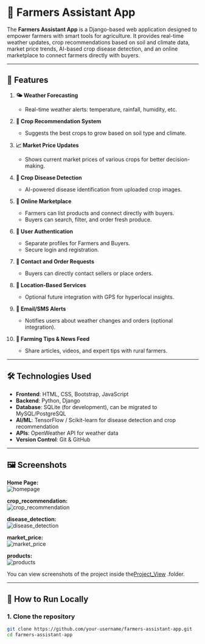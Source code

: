 # 🌾 Farmers Assistant App

The **Farmers Assistant App** is a Django-based web application designed to empower farmers with smart tools for agriculture. It provides real-time weather updates, crop recommendations based on soil and climate data, market price trends, AI-based crop disease detection, and an online marketplace to connect farmers directly with buyers.

---

## 🚀 Features

1. **🌤️ Weather Forecasting**
   - Real-time weather alerts: temperature, rainfall, humidity, etc.

2. **🌱 Crop Recommendation System**
   - Suggests the best crops to grow based on soil type and climate.

3. **📈 Market Price Updates**
   - Shows current market prices of various crops for better decision-making.

4. **🧠 Crop Disease Detection**
   - AI-powered disease identification from uploaded crop images.

5. **🛒 Online Marketplace**
   - Farmers can list products and connect directly with buyers.
   - Buyers can search, filter, and order fresh produce.

6. **👥 User Authentication**
   - Separate profiles for Farmers and Buyers.
   - Secure login and registration.

7. **📩 Contact and Order Requests**
   - Buyers can directly contact sellers or place orders.

8. **📍 Location-Based Services**
   - Optional future integration with GPS for hyperlocal insights.

9. **🔔 Email/SMS Alerts**
   - Notifies users about weather changes and orders (optional integration).

10. **📰 Farming Tips & News Feed**
    - Share articles, videos, and expert tips with rural farmers.

---

## 🛠️ Technologies Used

- **Frontend**: HTML, CSS, Bootstrap, JavaScript
- **Backend**: Python, Django
- **Database**: SQLite (for development), can be migrated to MySQL/PostgreSQL
- **AI/ML**: TensorFlow / Scikit-learn for disease detection and crop recommendation
- **APIs**: OpenWeather API for weather data
- **Version Control**: Git & GitHub

---

## 🖼️ Screenshots
**Home Page:**  
![homepage](project_view/homepage.jpg)

**crop_recommendation:**  
![crop_recommendation](project_view/crop_recommendation.jpg)

**disease_detection:**  
![disease_detection](project_view/disease_detection.jpg)

**market_price:**  
![market_price](project_view/market_price.jpg)

**products:**  
![products](project_view/products.jpg)


You can view screenshots of the project inside the[Project_View](./farmers_app/project_view/)
.folder.

---

## 🔧 How to Run Locally

### 1. Clone the repository
```bash
git clone https://github.com/your-username/farmers-assistant-app.git
cd farmers-assistant-app
